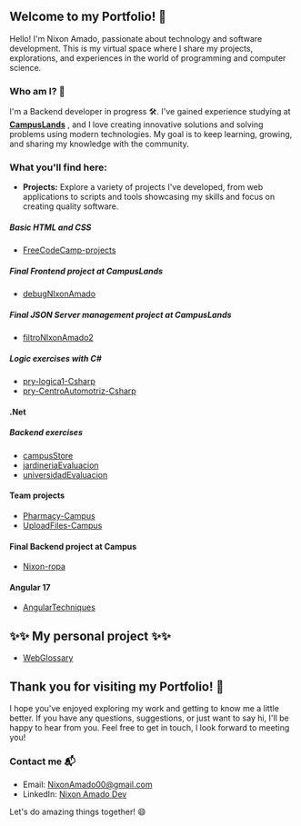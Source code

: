 ## Welcome to my Portfolio! 👋

Hello! I'm Nixon Amado, passionate about technology and software development. This is my virtual space where I share my projects, explorations, and experiences in the world of programming and computer science.

### Who am I? 🚀

I'm a Backend developer in progress 🛠️. I've gained experience studying at **[CampusLands](https://www.linkedin.com/company/campuslands/)**
, and I love creating innovative solutions and solving problems using modern technologies. My goal is to keep learning, growing, and sharing my knowledge with the community.

### What you'll find here:

- **Projects:** Explore a variety of projects I've developed, from web applications to scripts and tools showcasing my skills and focus on creating quality software.
  
  
##### Basic HTML and CSS
- [FreeCodeCamp-projects](https://github.com/NixonAmado/FreeCodeCamp-projects)
##### Final Frontend project at CampusLands
- [debugNIxonAmado](https://github.com/NixonAmado/debugNIxonAmado)
##### Final JSON Server management project at CampusLands
- [filtroNIxonAmado2](https://github.com/NixonAmado/filtroNIxonAmado2)

##### Logic exercises with C# 
- [pry-logica1-Csharp](https://github.com/NixonAmado/pry-logica1-Csharp)
- [pry-CentroAutomotriz-Csharp](https://github.com/NixonAmado/pry-CentroAutomotriz-Csharp)
#### .Net
##### Backend exercises  
- [campusStore](https://github.com/NixonAmado/campusStore)
- [jardineriaEvaluacion](https://github.com/NixonAmado/jardineriaEvaluacion)
- [universidadEvaluacion](https://github.com/NixonAmado/universidadEvaluacion)

#### Team projects 
- [Pharmacy-Campus](https://github.com/NixonAmado/Pharmacy-Campus)
- [UploadFiles-Campus](https://github.com/NixonAmado/UploadFiles-Campus)

#### Final Backend project at Campus
- [Nixon-ropa](https://github.com/NixonAmado/Nixon-ropa)

#### Angular 17
- [AngularTechniques](https://github.com/NixonAmado/my-dashboard)

## ✨✨ My personal project ✨✨
- [WebGlossary](https://github.com/NixonAmado/WebGlossary)

## Thank you for visiting my Portfolio! 🚀

I hope you've enjoyed exploring my work and getting to know me a little better. If you have any questions, suggestions, or just want to say hi, I'll be happy to hear from you. Feel free to get in touch, I look forward to meeting you!

### Contact me 📬

- Email: NixonAmado00@gmail.com
- LinkedIn: [Nixon Amado Dev](www.linkedin.com/in/nixonamadodev)

Let's do amazing things together! 😄
